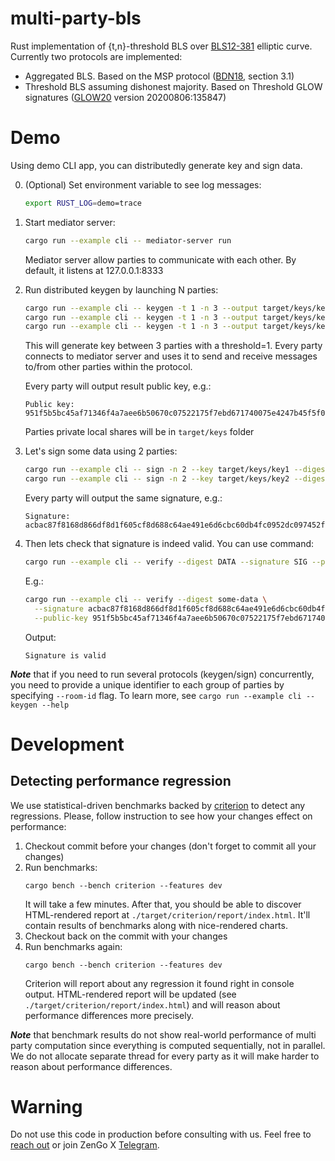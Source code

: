 # multi-party-bls

Rust implementation of {t,n}-threshold BLS over [BLS12-381](https://hackmd.io/@benjaminion/bls12-381) elliptic curve.
Currently two protocols are implemented: 
- Aggregated BLS. Based on the MSP protocol ([BDN18](https://eprint.iacr.org/2018/483.pdf), section 3.1) 
- Threshold BLS assuming dishonest majority. Based on Threshold GLOW signatures ([GLOW20](https://eprint.iacr.org/2020/096.pdf) version 20200806:135847)

# Demo
Using demo CLI app, you can distributedly generate key and sign data.

0. (Optional)
   Set environment variable to see log messages:
   ```bash
   export RUST_LOG=demo=trace
   ```

1. Start mediator server:
   ```bash
   cargo run --example cli -- mediator-server run
   ```
   Mediator server allow parties to communicate with each other. By default, it listens at 127.0.0.1:8333

2. Run distributed keygen by launching N parties:
   ```bash
   cargo run --example cli -- keygen -t 1 -n 3 --output target/keys/key1
   cargo run --example cli -- keygen -t 1 -n 3 --output target/keys/key2
   cargo run --example cli -- keygen -t 1 -n 3 --output target/keys/key3
   ```
   This will generate key between 3 parties with a threshold=1. Every party connects to mediator server
   and uses it to send and receive messages to/from other parties within the protocol.

   Every party will output result public key, e.g.:
   ```
   Public key: 951f5b5bc45af71346f4a7aee6b50670c07522175f7ebd671740075e4247b45f5f03206ae8274d77337eae797e0f69490cca3ee5da31eb5f8746dd942034550dff5c4695ee7160f32bfa8424d40e3690bdd7cf4d58e9ab5d03d00d50fc837278
   ```

   Parties private local shares will be in `target/keys` folder

3. Let's sign some data using 2 parties:
   ```bash
   cargo run --example cli -- sign -n 2 --key target/keys/key1 --digest some-data
   cargo run --example cli -- sign -n 2 --key target/keys/key2 --digest some-data
   ```

   Every party will output the same signature, e.g.:
   ```
   Signature: acbac87f8168d866df8d1f605cf8d688c64ae491e6d6cbc60db4fc0952dc097452f252cb2f746a948bac0e2311e6c14e
   ```

4. Then lets check that signature is indeed valid.
   You can use command:
   ```bash
   cargo run --example cli -- verify --digest DATA --signature SIG --public-key PK
   ```

   E.g.:
   ```bash
   cargo run --example cli -- verify --digest some-data \
     --signature acbac87f8168d866df8d1f605cf8d688c64ae491e6d6cbc60db4fc0952dc097452f252cb2f746a948bac0e2311e6c14e \
     --public-key 951f5b5bc45af71346f4a7aee6b50670c07522175f7ebd671740075e4247b45f5f03206ae8274d77337eae797e0f69490cca3ee5da31eb5f8746dd942034550dff5c4695ee7160f32bfa8424d40e3690bdd7cf4d58e9ab5d03d00d50fc837278
   ```

   Output:
   ```
   Signature is valid
   ```

**_Note_** that if you need to run several protocols (keygen/sign) concurrently, you need to provide a unique 
identifier to each group of parties by specifying `--room-id` flag. To learn more, see 
`cargo run --example cli -- keygen --help`

# Development

## Detecting performance regression
We use statistical-driven benchmarks backed by [criterion][criterion-crate] to detect any regressions.
Please, follow instruction to see how your changes effect on performance:
1. Checkout commit before your changes (don't forget to commit all your changes)
2. Run benchmarks:
   ```shell
   cargo bench --bench criterion --features dev
   ```
   It will take a few minutes.
   After that, you should be able to discover HTML-rendered report at `./target/criterion/report/index.html`.
   It'll contain results of benchmarks along with nice-rendered charts.
3. Checkout back on the commit with your changes
4. Run benchmarks again:
   ```shell
   cargo bench --bench criterion --features dev
   ```
   Criterion will report about any regression it found right in console output. HTML-rendered report
   will be updated (see `./target/criterion/report/index.html`) and will reason about performance
   differences more precisely.

[criterion-crate]: https://crates.io/crates/criterion

**_Note_** that benchmark results do not show real-world performance of multi party computation since
everything is computed sequentially, not in parallel. We do not allocate separate thread for every party
as it will make harder to reason about performance differences.

# Warning
Do not use this code in production before consulting with us. Feel free to [reach out](mailto:github@zengo.com) or join ZenGo X [Telegram](https://t.me/joinchat/ET1mddGXRoyCxZ-7).
